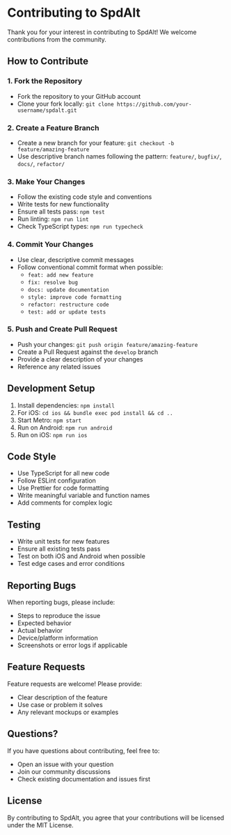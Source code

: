 # Contributing to SpdAlt

Thank you for your interest in contributing to SpdAlt! We welcome contributions from the community.

## How to Contribute

### 1. Fork the Repository
- Fork the repository to your GitHub account
- Clone your fork locally: `git clone https://github.com/your-username/spdalt.git`

### 2. Create a Feature Branch
- Create a new branch for your feature: `git checkout -b feature/amazing-feature`
- Use descriptive branch names following the pattern: `feature/`, `bugfix/`, `docs/`, `refactor/`

### 3. Make Your Changes
- Follow the existing code style and conventions
- Write tests for new functionality
- Ensure all tests pass: `npm test`
- Run linting: `npm run lint`
- Check TypeScript types: `npm run typecheck`

### 4. Commit Your Changes
- Use clear, descriptive commit messages
- Follow conventional commit format when possible:
  - `feat: add new feature`
  - `fix: resolve bug`
  - `docs: update documentation`
  - `style: improve code formatting`
  - `refactor: restructure code`
  - `test: add or update tests`

### 5. Push and Create Pull Request
- Push your changes: `git push origin feature/amazing-feature`
- Create a Pull Request against the `develop` branch
- Provide a clear description of your changes
- Reference any related issues

## Development Setup

1. Install dependencies: `npm install`
2. For iOS: `cd ios && bundle exec pod install && cd ..`
3. Start Metro: `npm start`
4. Run on Android: `npm run android`
5. Run on iOS: `npm run ios`

## Code Style

- Use TypeScript for all new code
- Follow ESLint configuration
- Use Prettier for code formatting
- Write meaningful variable and function names
- Add comments for complex logic

## Testing

- Write unit tests for new features
- Ensure all existing tests pass
- Test on both iOS and Android when possible
- Test edge cases and error conditions

## Reporting Bugs

When reporting bugs, please include:
- Steps to reproduce the issue
- Expected behavior
- Actual behavior
- Device/platform information
- Screenshots or error logs if applicable

## Feature Requests

Feature requests are welcome! Please provide:
- Clear description of the feature
- Use case or problem it solves
- Any relevant mockups or examples

## Questions?

If you have questions about contributing, feel free to:
- Open an issue with your question
- Join our community discussions
- Check existing documentation and issues first

## License

By contributing to SpdAlt, you agree that your contributions will be licensed under the MIT License.